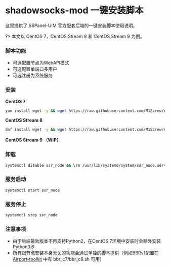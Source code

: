 # shadowsocks-mod 一键安装脚本

这里提供了 SSPanel-UIM 官方配套后端的一键安装脚本使用说明。

?> 本文以 CentOS 7，CentOS Stream 8 和 CentOS Stream 9 为例。

### 脚本功能

* 可选配置节点为WebAPI模式
* 可选配置单端口多用户
* 可选注册为系统服务

### 安装

**CentOS 7**

```bash
yum install wget -y && wget https://raw.githubusercontent.com/M1Screw/Airport-toolkit/master/ssr_node_c7.sh && chmod +x ssr_node_c7.sh && ./ssr_node_c7.sh
```

**CentOS Stream 8**

```bash
dnf install wget -y && wget https://raw.githubusercontent.com/M1Screw/Airport-toolkit/master/ssr_node_c8.sh && chmod +x ssr_node_c8.sh && ./ssr_node_c8.sh
```

**CentOS Stream 9 （WiP）**
### 卸载

```bash
systemctl disable ssr_node && \rm /usr/lib/systemd/system/ssr_node.service && \rm -rf /soft/shadowsocks
```

### 服务启动

```bash
systemctl start ssr_node
```

### 服务停止

```bash
systemctl stop ssr_node
```

### 注意事项

* 由于后端最新版本不再支持Python2，在CentOS 7环境中安装时会额外安装Python3.6
* 所有跟节点安装本身无关的功能会通过单独的脚本提供（例如BBRv1配置在 [Airport-toolkit](https://github.com/M1Screw/Airport-toolkit) 中有 bbr_c7/bbr_c8.sh 可用）
